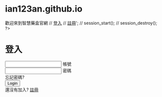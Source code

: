 # ian123an.github.io
<?php
// include("header.php");
// echo '<h3>歡迎來到智慧藥盒官網</h3>
// <a href="login_page.php">登入</a>
// <a href="register_page.php">註冊</a>';
// session_start();
// session_destroy();
?>

<!DOCTYPE html>
<!-- lang代表網頁主要語言,如果有設對於搜尋引擎是友善的,對於瀏覽器在判斷是有幫助的 -->
<html lang="zh-Hant-TW">

<head>
    <meta charset="UTF-8" />
    <link rel="stylesheet" href="style\css\index_style.css">
    <title>
        智慧藥盒系統
    </title>


</head>

<body>
    <div class="center">
        <h1>登入</h1>
        <form action="login_check.php" method="post">
            <div class="txt_field">
                <input type="email" name='email' required>
                <label>帳號</label>
            </div>
            <div class="txt_field">
                <input type="password" name='passwd' required>
                <label>密碼</label>
            </div>
            <div class="fogetpass">
                忘記密碼?
            </div>
            <input type="submit" value="Login">
            <div class="signup">
                還沒有加入? <a href="register_page.php">註冊</a>
            </div>
        </form>
    </div>

</body>
